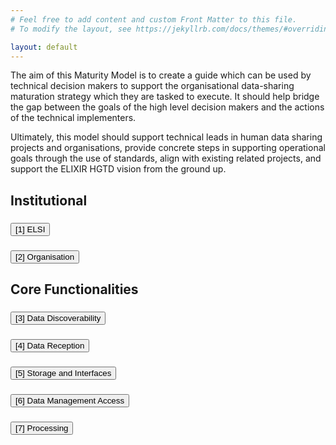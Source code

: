 ```yaml
---
# Feel free to add content and custom Front Matter to this file.
# To modify the layout, see https://jekyllrb.com/docs/themes/#overriding-theme-defaults

layout: default
---
```

The aim of this Maturity Model is to create a guide which can be used by technical decision makers to support the organisational data-sharing maturation strategy which they are tasked to execute. It should help bridge the gap between the goals of the high level decision makers and the actions of the technical implementers.

Ultimately, this model should support technical leads in human data sharing projects and organisations, provide concrete steps in supporting operational goals through the use of standards, align with existing related projects, and support the ELIXIR HGTD vision from the ground up.

<div class="bg-white">
    <h2>Institutional</h2>
    <h3>
        <button class="accordion" id="accordion-header-1" aria-expanded="false" aria-controls="accordion-panel-1" data-accordion-header>
            [1] ELSI
        </button>
    </h3>
    <section class="panel" id="accordion-panel-1" aria-labelledby="accordion-header-1" hidden>
    <table>
        <tr>
            <th>Subdomains</th>
            <th>Indicator</th>
            <th>Connected Indicator</th>
            <th>Levels</th>
        </tr>
        <tr>
            <td>[1.1] Legal Governance</td>
            <td>[1.1.1]Legal Governance for International Agreements</td>
            <td>6.3.1 <br>
            5.3.1<br>
            3.3.1</td>
            <td>
                <ol>
                    <li>Requirements being gathered to set legal agreements in place supporting international data sharing.</li>
                    <li>Legal agreements drafted to support international data sharing.</li>
                    <li>Legal agreements in place to support international data sharing.</li>
                    <li>Legal agreements in place to support international data sharing and a mechanism for updates exists.</li>
                </ol>
            </td>
        </tr>
    </table>
    </section>
    <h3> 
        <button class="accordion" id="accordion-header-2" aria-expanded="false" aria-controls="accordion-panel-2" data-accordion-header>
            [2] Organisation
        </button>
    </h3>
    <section id="accordion-panel-2" aria-labelledby="accordion-header-2" hidden class="panel">
    <table>
        <tr>
            <th>Subdomains</th>
            <th>Indicator</th>
            <th>Connected Indicator</th>
            <th>Levels</th>
        </tr>
        <tr>
            <td>[2.1] Communications</td>
            <td>[2.1.1] Communications with User Groups</td>
            <td></td>
            <td>
                <ol>
                    <li>Requirements being gathered to create a communication and outreach plan with user groups.</li>
                    <li>Communication and outreach plan with user groups drafted.</li>
                    <li>Communication and outreach plan with user groups is implemented and encourages use of the infrastructure.</li>
                    <li>The communication and outreach plan with user groups is implemented, encourages use of the international infrastructure and is regularly reviewed.</li>
                </ol>
            </td>
        </tr>
        <tr>
            <td rowspan="5">[2.2] Alignment with initiatives</td>
            <td>[2.2.1]1+ Million Genome (1+MG) National Mirror Group Alignment</td>
            <td>2.2.2</td>
            <td>
                <ol>
                    <li>Requirements being gathered to establish a 1+MG National Mirror Group (or equivalent).</li>
                    <li>1+MG National Mirror Group (or equivalent) established.</li>
                    <li>1+MG National Mirror Group (or equivalent) established and functioning to deliver a roadmap that is compatible with 1+MG.</li>
                    <li>Demonstrated advancements and leadership of activities to support infrastructure and services that align with the 1+MG roadmap.</li>
                </ol>
            </td>
        </tr>
        <tr>
            <td>[2.2.2]Alignment with the 1+MG Trust Framework</td>
            <td>2.2.1</td>
            <td>
                <ol>
                    <li>Gathering requirements for policies and agreements which align with the 1+MG Trust Framework to enable effective and secure cross-border access to sensitive human data.</li>
                    <li>Cohesive plan that aligns with the 1+MG Trust Framework drafted covering policies and agreements enabling effective and secure cross-border access to sensitive human data. </li>
                    <li>Cohesive plan that aligns with the 1+MG trust framework has been implemented at the Node level to support secure cross-border data access of sensitive human data.</li>
                    <li>Cohesive plan that aligns with the 1+MG trust framework has been implemented and enforced at the Node level and is under regular review.</li>
                </ol>
            </td>
        </tr>
        <tr>
            <td>[2.2.3] EHDS Alignment</td>
            <td></td>
            <td>
                <ol>
                    <li>Outputs of the EHDS are being analysed for benefit to the Node.</li>
                    <li>Plans drafted to implement or interoperate with the appropriate outputs of the EHDS.</li>
                    <li>Appropriate EHDS outputs implemented or interoperability established.</li>
                    <li>Node is driving or contributing to the advancement of EHDS outputs.</li>
                </ol>
            </td>
        </tr>
        <tr>
            <td>[2.2.4]EOSC Alignment</td>
            <td></td>
            <td>
                <ol>
                    <li>Outputs of the EOSC are being analysed for benefit to the Node.</li>
                    <li>Plans drafted to implement or interoperate with the appropriate outputs of the EOSC.</li>
                    <li>Appropriate EOSC outputs implemented or interoperability established.</li>
                    <li>Node is driving or contributing to the advancement of EOSC outputs.</li>
                </ol>
            </td>
        </tr>
        <tr>
            <td>[2.2.5] National Genomic Programme</td>
            <td></td>
            <td>
                <ol>
                    <li>Requirements being gathered to form a mutual connection between the Node's activities and the current National or Regional Genomic Programme.</li>
                    <li>Plan drafted and key individuals identified for forming a mutual connection between the Node's activities and the current National or Regional Genomic Programme.</li>
                    <li>Human data activities of the Node and the current National or Regional Genomic Programme are harmonised and collaborating.</li>
                    <li>Human data activities of the Node and the current National or Regional Genomic Programme are harmonised and the Programme is utilising ELIXIR tools, services and/or knowledge. A plan is in place to ensure the continuity of this collaboration.</li>
                </ol>
            </td>
        </tr>
        <tr>
            <td rowspan="2">[2.3] Sustainability</td>
            <td>[2.3.1]Planning and secured funding</td>
            <td></td>
            <td>
                <ol>
                    <li>Requirements being gathered to create a long term funding plan to support the operation of the Infrastructure.</li>
                    <li>Developed a plan to secure long term funding for the operation of the infrastructure, initial (4-5 year) funding has been secured.</li>
                    <li>Long term funding secured for the national infrastructure.</li>
                    <li>Long term sustainability plan in place.</li>
                </ol>
            </td>
        </tr>
        <tr>
            <td>[2.3.2]Business Plan</td>
            <td></td>
            <td>
                <ol>
                    <li>Requirements being gathered to create a business plan to support the infrastructure.</li>
                    <li>Business plan drafted to support the infrastructure.</li>
                    <li>Business plan has been deployed and is currently helping to sustain the infrastructure.</li>
                    <li>Business plan to support the infrastructure is operating, is periodically evaluated for optimization, taking into account developments.</li>
                </ol>
            </td>
        </tr>
        <tr>
            <td rowspan="3">[2.4] Human Capacity Building</td>
            <td>[2.4.1] ELSI Capacity</td>
            <td></td>
            <td>
                <ol>
                    <li>Requirements being gathered for Node capacity supporting ELSI concerns of human genomic data sharing, currently covered ad hoc.</li>
                    <li>ELSI capacity requirements are drafted and recruiting is underway.  Full Node capacity needs are not yet met.</li>
                    <li>Current Node ELSI capacity needs met.</li>
                    <li>Current Node ELSI capacity needs are met and there is a plan for expansion or change as the Node advances.</li>
                </ol>
            </td>
        </tr>
        <tr>
            <td>[2.4.2] Technical Capacity</td>
            <td></td>
            <td>
                <ol>
                    <li>Requirements being gathered for Node capacity supporting technical requirements for human genomic data sharing, currently covered ad hoc.</li>
                    <li>Technical capacity requirements are drafted and recruiting is underway.  Full Node capacity needs are not yet met.</li>
                    <li>Current Node technical capacity needs met.</li>
                    <li>Current Node technical capacity needs are met and there is a plan for expansion or change as the Node advances.</li>
                </ol>
            </td>
        </tr>
        <tr>
            <td>[2.4.3] Training</td>
            <td></td>
            <td>
                <ol>
                    <li>Requirements being gathered to create a training program to support onboarding and advancement within the infrastructure.</li>
                    <li>Node training program drafted.</li>
                    <li>Consistent Node training programs are implemented and support alignment with the international infrastructure.</li>
                    <li>Consistent Node training programs are implemented, support alignment with the international infrastructure, and are consistently reviewed and updated.</li>
                </ol>
            </td>
        </tr>
    </table>
    </section>
</div>

<div class="bg-white">
    <h2>Core Functionalities</h2>
    <h3>
        <button class="accordion" id="accordion-header-3" aria-expanded="false" aria-controls="accordion-panel-3" data-accordion-header>
            [3] Data Discoverability
        </button>
    </h3>
    <section class="panel" id="accordion-panel-3" aria-labelledby="accordion-header-3" hidden>
        <table>
            <tr>
                <th>Subdomains</th>
                <th>Indicator</th>
                <th>Connected Indicator</th>
                <th>Levels</th>
            </tr>
            <tr>
                <td>[3.1] Data Discoverability Technical Concerns</td>
                <td>[3.1.1] Data Discovery Functionalities</td>
                <td>2.2.2</td>
                <td>
                    <ol>
                        <li>Requirements being gathered for the implementation of data discovery functionalities aligned with the 1+MG proof of concept.</li>
                        <li>A plan is drafted to implement the data discovery elements of the 1+MG proof of concept system.</li>
                        <li>The data discovery elements of the 1+MG proof of concept system have been fully deployed at a Node level.</li>
                        <li>The data discovery elements of the 1+MG proof of concept have been deployed at the Node level, are fully connected with the complete end-to-end system and a plan is in place to update and expand the data discovery capabilities as the needs and standards evolve.</li>
                    </ol>
                </td>
            </tr>
            <tr>
                <td>[3.2] Data Discoverability Semantics</td>
                <td>[3.2.1] Metadata structure</td>
                <td>4.2.1</td>
                <td>
                    <ol>
                        <li>Requirements being gathered for metadata structure standardisation needs.</li>
                        <li>Metadata structure standards drafted that are interoperable with the 1+MG network.</li>
                        <li>Metadata structure standards established that are interoperable with the 1+MG network and are deployed at a Node level.</li>
                        <li>Interoperable metadata structure to support data findability are established, deployed at a Node level, enforced, and open to opportunities and upgrade.</li>
                    </ol>
                </td>
            </tr>
        </table>
    </section>
    <h3>
        <button class="accordion" id="accordion-header-4" aria-expanded="false" aria-controls="accordion-panel-4" data-accordion-header>
           [4] Data Reception
        </button>
    </h3>
    <section class="panel" id="accordion-panel-4" aria-labelledby="accordion-header-4" hidden>
        <table>
            <tr>
                <th>Subdomains</th>
                <th>Indicator</th>
                <th>Connected Indicator</th>
                <th>Levels</th>
            </tr>
            <tr>
                <td>[4.1] Data Reception Technical Concerns</td>
                <td>[4.1.1] Data Reception APIs</td>
                <td>4.2.1 <br>
                4.3.1</td>
                <td>
                    <ol>
                        <li>Requirements being gathered for data reception standardisation mechanisms to ensure consistent data reception.</li>
                        <li>Data reception standardisation mechanisms are drafted to ensure consistent data reception.</li>
                        <li>Data reception mechanisms to ensure consistent data reception are deployed at a Node level.</li>
                        <li>Data reception standardisation mechanisms to ensure consistent data reception and access are deployed, enforced and open to opportunity and upgrade.</li>
                    </ol>
                </td>
            </tr>
            <tr>
                <td>[4.2] Data Reception Semantics</td>
                <td>[4.2.1] Data Reception Standards</td>
                <td>3.2.1</td>
                <td>
                    <ol>
                        <li>Data and metadata reception requirements being gathered, such as minimal metadata requirements, data standards, file formats, or relevant ontologies.</li>
                        <li>Data and metadata requirements, standards, interoperable file formats, and relevant ontologies are chosen, may be suggested to users, but not yet enforced.</li>
                        <li>Minimal metadata requirements are enforced, data standards, formats, and ontologies are suggested.</li>
                        <li>Minimal metadata and internationally interoperable data standards, file formats, and ontologies are required and enforced and under regular review.</li>
                    </ol>
                </td>
            </tr>
            <tr>
                <td rowspan="2">[4.3] Data Reception Organisational Concerns</td>
                <td>[4.3.1] Data Reception Quality Control Requirements</td>
                <td>4.3.2</td>
                <td>
                    <ol>
                        <li>Information being gathered for data quality control requirements.</li>
                        <li>Data quality control requirements have been drafted, but are not yet enforced, potentially with manual review</li>
                        <li>Data quality control requirements are enforced with manual review.</li>
                        <li>Data quality control requirements are enforced, automated and under review in line international quality standards.</li>
                    </ol>
                </td>
            </tr>
            <tr>
                <td>[4.3.2] Data Quality Control Procedures</td>
                <td>4.3.1</td>
                <td>
                    <ol>
                        <li>Requirements being gathered to draft data quality control procedures to ensure consistent data reception.</li>
                        <li>Data quality control procedures are drafted to ensure consistent data reception.</li>
                        <li>Data quality control procedures to ensure consistent data reception are deployed at a Node level.</li>
                        <li>Data quality control procedures to ensure consistent data reception are deployed, enforced and open to opportunity and upgrade.</li>
                    </ol>
                </td>
            </tr>
        </table>
    </section>
    <h3>
        <button class="accordion" id="accordion-header-5" aria-expanded="false" aria-controls="accordion-panel-5" data-accordion-header>
            [5] Storage and Interfaces
        </button>
    </h3>
    <section class="panel" id="accordion-panel-5" aria-labelledby="accordion-header-5" hidden>
        <table>
            <tr>
                <th>Subdomains</th>
                <th>Indicator</th>
                <th>Connected Indicator</th>
                <th>Levels</th>
            </tr>
            <tr>
                <td>[5.1] Secure Storage and Interfaces Technical Concerns</td>
                <td>[5.1.1] Storage and Interface APIs</td>
                <td></td>
                <td>
                    <ol>
                        <li>Requirements being gathered for secure data storage and APIs supporting submission, metadata, and distribution.</li>
                        <li>Secure data storage and APIs supporting submission, metadata, and distribution are drafted.</li>
                        <li>Secure data storage and APIs supporting submission, metadata, and distribution are deployed at a Node level.</li>
                        <li>Secure data storage and APIs supporting submission, metadata, and distribution are deployed, enforced and open to opportunity and upgrade.</li>
                    </ol>
                </td>
            </tr>
            <tr>
                <td>[5.2] Storage and Interfaces Organisational Concerns</td>
                <td>[5.2.1] Physical Infrastructure for Data Storage</td>
                <td>2.3.1</td>
                <td>
                    <ol>
                        <li>Physical hardware needs are drafted to support the storage needs of the national human data network.</li>
                        <li>Storage needs have been drafted and planned to support the national human data network. Some hardware acquisition or contract negotiations with an external storage provider may have occurred.</li>
                        <li>Current storage needs to support the national human data network have been met including mechanisms to prevent data loss.</li>
                        <li>Current storage needs to support the national human data network have been met and there is a plan for expansion or change as the Node advances.</li>
                    </ol>
                </td>
            </tr>
            <tr>
                <td>[5.3] Storage and Interfaces Legal Concerns</td>
                <td>[5.3.1]Data Storage Policies</td>
                <td>1.1.1</td>
                <td>
                    <ol>
                        <li>Requirements being gathered for data storage and storage security policies.</li>
                        <li>Data storage and storage security policies have been drafted and approved by appropriate bodies.</li>
                        <li>Data storage and storage security policies are implemented and enforced.</li>
                        <li>Data storage and storage security policies are enforced, regularly reviewed and open to opportunity and upgrade.</li>
                    </ol>
                </td>
            </tr>
        </table>
    </section>
    <h3>
        <button class="accordion" id="accordion-header-6" aria-expanded="false" aria-controls="accordion-panel-6" data-accordion-header>
            [6] Data Management Access
        </button>
    </h3>
    <section class="panel" id="accordion-panel-6" aria-labelledby="accordion-header-6" hidden>
        <table>
  <tr>
    <th>Subdomains</th>
    <th>Indicator</th>
    <th>Connected Indicator</th>
    <th>Levels</th>
  </tr>
  <tr>
    <td rowspan="2">[6.1] Data Management & Access Technical Concerns</td>
    <td>[6.1.1] Access Control Mechanisms</td>
    <td></td>
    <td>
      <ol>
        <li>Requirements being gathered for the system to support controlled access management using Life Science AAI or compatible system.</li>
        <li>Plan to implement a system has been drafted to support controlled access using Life Science AAI or compatible system.</li>
        <li>Life Science AAI or compatible system implemented at the Node level to support controlled access.</li>
        <li>Life Science AAI or compatible system is deployed, regularly reviewed and open to opportunity and upgrade.</li>
      </ol>
    </td>
</tr>
<tr>
    <td>[6.1.2]Permissions Management</td>
    <td></td>
    <td>
      <ol>
        <li>Requirements being gathered for the system to support permissions management using Life Science AAI or compatible system.</li>
        <li>Plan to implement a system has been drafted to support permissions management using Life Science AAI or compatible system.</li>
        <li>Life Science AAI or compatible system implemented at the Node level to support permissions management.</li>
        <li>Life Science AAI or compatible system is deployed, regularly reviewed and open to opportunity and upgrade.</li>
      </ol>
    </td>
  </tr>
  <tr>
    <td>[6.2] Data Management & Access Semantics</td>
    <td>[6.2.1]Data Use Semantics</td>
    <td>4.2.1<br>
        3.2.1</td>
    <td>
      <ol>
        <li>No or ad hoc labeling of datasets for allowed usage. Requirements being gathered to implement a consistent ontology for data usage and access policies.</li>
        <li>Plan drafted to implement a consistent ontology for data usage and access policies at the Node level. </li>
        <li>Internationally compatible ontology of data usage and access policies has been implemented at the Node level.</li>
        <li>Internationally compatible ontology of data usage and access policies has been implemented at the Node level, is regularly reviewed and feeds back to the ontology creators for updates and expansion.</li>
      </ol>
    </td>
  </tr>
  <tr>
    <td>[6.3] Data Management & Access Legal Concerns</td>
    <td>[6.3.1] Data & Metadata sharing & access policies</td>
    <td>1.1.1<br>
      4.2.1<br>
      6.2.1</td>
    <td>
      <ol>
        <li>Requirements being gathered for data & metadata sharing and access policy needs to support data access & discoverability.</li>
        <li>Data & metadata access policies to support data access & discoverability are drafted.</li>
        <li>Data & metadata access policies created to support data access & discoverability within the federated European human data ecosystem.</li>
        <li>Data & metadata access policies are established, enforced, and open to opportunities and advancement.</li>
      </ol>
    </td>
  </tr>
</table>
    </section>
    <h3>
        <button class="accordion" id="accordion-header-7" aria-expanded="false" aria-controls="accordion-panel-7" data-accordion-header>
            [7] Processing
        </button>
    </h3>
    <section class="panel" id="accordion-panel-7" aria-labelledby="accordion-header-7" hidden>
        <table>
            <tr>
                <th>Subdomains</th>
                <th>Indicator</th>
                <th>Connected Indicator</th>
                <th>Levels</th>
            </tr>
            <tr>
                <td>[7.1] Data Processing Technical Concerns</td>
                <td>[7.1.1] Data Processing Technical Infrastructure</td>
                <td></td>
                <td>
                    <ol>
                        <li>Requirements being gathered for the technical infrastructure to support data processing.</li>
                        <li>Technical infrastructure plans to support data processing are drafted.</li>
                        <li>Technical infrastructure for data processing is deployed at the Node level.</li>
                        <li>Technical infrastructure for data processing is deployed, enforced, and open to opportunity and upgrade.</li>
                    </ol>
                </td>
            </tr>
            <tr>
                <td>[ 7.2] Data Processing Organisational Concerns</td>
                <td>[7.2.1] Data Processing Capacity</td>
                <td></td>
                <td>
                    <ol>
                        <li>Requirements being gathered to support the data processing needs of the national human data network.</li>
                        <li>Data processing needs have been drafted and planned to support the national human data network. Some hardware acquisition or contract negotiations with an external cloud provider may have occurred.</li>
                        <li>Current data processing needs to support the national human data network have been met.</li>
                        <li>Current data processing needs to support the national human data network have been met, are regularly reviewed and there is a plan for expansion or change as the Node advances.</li>
                    </ol>
                </td>
            </tr>
            <tr>
                <td>[7.3] Data Processing Legal Concerns</td>
                <td>[7.3.1]Data Processing Service Terms</td>
                <td>2.3.2</td>
                <td>
                    <ol>
                        <li>Requirements being gathered for data processing policies.</li>
                        <li>Data processing policies drafted.</li>
                        <li>Data processing policies are deployed at the Node level.</li>
                        <li>Data processing policies are deployed, enforced and reviewed regularly.</li>
                    </ol>
                </td>
            </tr>
        </table>
    </section>
</div>
